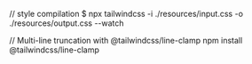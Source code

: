 // style compilation
$ npx tailwindcss -i ./resources/input.css -o ./resources/output.css --watch

// Multi-line truncation with @tailwindcss/line-clamp
npm install @tailwindcss/line-clamp

